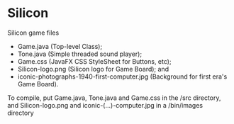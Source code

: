 # Silicon
Silicon game files
+ Game.java (Top-level Class);
+ Tone.java (Simple threaded sound player);
+ Game.css (JavaFX CSS StyleSheet for Buttons, etc);
+ Silicon-logo.png (Silicon logo for Game Board); and
+ iconic-photographs-1940-first-computer.jpg (Background for first era's Game Board).

To compile, put Game.java, Tone.java and Game.css in the /src directory, and Silicon-logo.png and iconic-(...)-computer.jpg in a /bin/images directory
